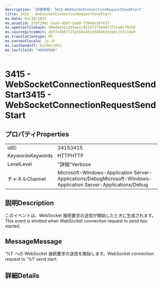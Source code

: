 ```yaml
---
description: '詳細情報: 3415-WebSocketConnectionRequestSendStart'
title: 3415 - WebSocketConnectionRequestSendStart
ms.date: 03/30/2017
ms.assetid: 2fdf39ec-3aad-45bf-ba80-759e6e10fe37
ms.openlocfilehash: 98edae52ca55aecc921472734ddf3f1ca0cf9450
ms.sourcegitcommit: ddf7edb67715a5b9a45e3dd44536dabc153c1de0
ms.translationtype: MT
ms.contentlocale: ja-JP
ms.lasthandoff: 02/06/2021
ms.locfileid: "99669580"
---
```

# <a name="3415---websocketconnectionrequestsendstart"></a><span data-ttu-id="a98fd-103">3415 - WebSocketConnectionRequestSendStart</span><span class="sxs-lookup"><span data-stu-id="a98fd-103">3415 - WebSocketConnectionRequestSendStart</span></span>

## <a name="properties"></a><span data-ttu-id="a98fd-104">プロパティ</span><span class="sxs-lookup"><span data-stu-id="a98fd-104">Properties</span></span>  
  
|||  
|-|-|  
|<span data-ttu-id="a98fd-105">id</span><span class="sxs-lookup"><span data-stu-id="a98fd-105">ID</span></span>|<span data-ttu-id="a98fd-106">3415</span><span class="sxs-lookup"><span data-stu-id="a98fd-106">3415</span></span>|  
|<span data-ttu-id="a98fd-107">Keywords</span><span class="sxs-lookup"><span data-stu-id="a98fd-107">Keywords</span></span>|<span data-ttu-id="a98fd-108">HTTP</span><span class="sxs-lookup"><span data-stu-id="a98fd-108">HTTP</span></span>|  
|<span data-ttu-id="a98fd-109">Level</span><span class="sxs-lookup"><span data-stu-id="a98fd-109">Level</span></span>|<span data-ttu-id="a98fd-110">"詳細"</span><span class="sxs-lookup"><span data-stu-id="a98fd-110">Verbose</span></span>|  
|<span data-ttu-id="a98fd-111">チャネル</span><span class="sxs-lookup"><span data-stu-id="a98fd-111">Channel</span></span>|<span data-ttu-id="a98fd-112">Microsoft-Windows-Application Server-Applications/Debug</span><span class="sxs-lookup"><span data-stu-id="a98fd-112">Microsoft-Windows-Application Server-Applications/Debug</span></span>|  
  
## <a name="description"></a><span data-ttu-id="a98fd-113">説明</span><span class="sxs-lookup"><span data-stu-id="a98fd-113">Description</span></span>  

 <span data-ttu-id="a98fd-114">このイベントは、WebSocket 接続要求の送信が開始したときに生成されます。</span><span class="sxs-lookup"><span data-stu-id="a98fd-114">This event is emitted when WebSocket connection request to send has started.</span></span>  
  
## <a name="message"></a><span data-ttu-id="a98fd-115">Message</span><span class="sxs-lookup"><span data-stu-id="a98fd-115">Message</span></span>  

 <span data-ttu-id="a98fd-116">'%1' への WebSocket 接続要求の送信を開始します。</span><span class="sxs-lookup"><span data-stu-id="a98fd-116">WebSocket connection request to '%1' send start.</span></span>  
  
## <a name="details"></a><span data-ttu-id="a98fd-117">詳細</span><span class="sxs-lookup"><span data-stu-id="a98fd-117">Details</span></span>
